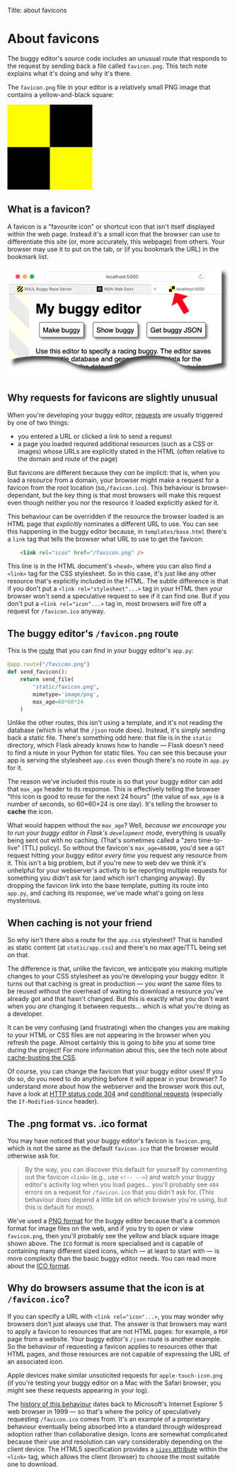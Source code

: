 Title: about favicons


# About favicons

The buggy editor's source code includes an unusual route that responds to the
request by sending back a file called `favicon.png`. This tech note explains
what it's doing and why it's there.

The `favicon.png` file in your editor is a relatively small PNG image that
contains a yellow-and-black square:

![the yellow-and-black quartered square from the buggy editor](../assets/img/favicon.png)

## What is a favicon?

A favicon is a "favourite icon" or shortcut icon that isn't itself displayed 
within the web page. Instead it's a small icon that the browser can use to
differentiate this site (or, more accurately, this webpage) from others. Your
browser may use it to put on the tab, or (if you bookmark the URL) in the
bookmark list.

![example of favicon on browser tabs](../assets/img/favicon-on-browser-tabs.png)

## Why requests for favicons are slightly unusual

When you're developing your buggy editor, [requests](flask-webserver) are
usually triggered by one of two things:

* you entered a URL or clicked a link to send a request
* a page you loaded required additional resources (such as a CSS or images)
  whose URLs are explicitly stated in the HTML (often relative to the domain
  and route of the page)

But favicons are different because they _can_ be implicit: that is, when you
load a resource from a domain, your browser might make a request for a favicon
from the _root_ location (so,`/favicon.ico`). This behaviour is
browser-dependant, but the key thing is that most browsers will make this
request even though neither you nor the resource it loaded explicitly asked for
it.

This behaviour can be overridden if the resource the browser loaded is an
HTML page that _explicitly_ nominates a different URL to use. You can see this
happening in the buggy editor because, in `templates/base.html` there's a `link`
tag that tells the browser what URL to use to get the favicon: 

```html
    <link rel="icon" href="/favicon.png" />
```

This line is in the HTML document's `<head>`, where you can also find
a `<link>` tag for the CSS stylesheet. So in this case, it's just like any
other resource that's explicitly included in the HTML. The subtle difference is
that if you don't put a `<link rel="stylesheet"...>` tag in your HTML then your
browser won't send a speculative request to see if it can find one. But if you
don't put a `<link rel="icon"...>` tag in, most browsers _will_ fire off a
request for `/favicon.ico` anyway.


## The buggy editor's `/favicon.png` route

This is the [route](routes-in-flask) that you can find in your buggy editor's
`app.py`:

```python
@app.route("/favicon.png")
def send_favicon():
    return send_file(
        "static/favicon.png",
        mimetype='image/png',
        max_age=60*60*24
    )
```

Unlike the other routes, this isn't using a template, and it's not reading the
database (which is what the `/json` route does). Instead, it's simply sending
back a static file. There's something odd here: that file is in the `static`
directory, which Flask already knows how to handle — Flask doesn't need to find
a route in your Python for static files. You can see this because your app is
serving the stylesheet `app.css` even though there's no route in `app.py` for
it.

The reason we've included this route is so that your buggy editor can add that
`max_age` header to its response. This is effectively telling the browser
"this icon is good to reuse for the next 24 hours"  (the value of `max_age` is
a number of seconds, so 60×60×24 is one day). It's telling the browser to
**cache** the icon.

What would happen without the `max_age`? Well, _because we encourage you to
run your buggy editor in Flask's `development` mode_, everything is usually
being sent out with no caching. (That's sometimes called a "zero time-to-live"
(TTL) policy). So without the favicon's `max_age=86400`, you'd see a `GET`
request hitting your buggy editor _every time_ you request any resource from it.
This isn't a big problem, but if you're new to web dev we think it's unhelpful
for your webserver's activity to be reporting multiple requests for something
you didn't ask for (and which isn't changing anyway). By dropping the favicon
link into the base template, putting its route into `app.py`, and caching its
response, we've made what's going on less mysterious.


## When caching is not your friend

So why isn't there also a route for the `app.css` stylesheet? That is handled
as static content (at `static/app.css`) and there's no max age/TTL being set
on that.

The difference is that, unlike the favicon, we anticipate you making multiple
changes to your CSS stylesheet as you're developing your buggy editor. It
turns out that caching is great in production — you _want_ the same files to
be reused without the overhead of waiting to download a resource you've already
got and that hasn't changed. But this is exactly what you don't want when you
_are_ changing it between requests... which is what you're doing as a developer.

It can be very confusing (and frustrating) when the changes you are making to
your HTML or CSS files are not appearing in the browser when you refresh the
page. Almost certainly this is going to bite you at some time during the
project! For more information about this, see the tech note about
[cache-busting the CSS](cache-busting-css).

Of course, you can change the favicon that your buggy editor uses! If you do so,
do you need to do anything before it will appear in your browser? To understand
more about how the webserver and the browser work this out, have a look at
[HTTP status code 304](https://developer.mozilla.org/en-US/docs/Web/HTTP/Reference/Status/304)
and [conditional requests](https://developer.mozilla.org/en-US/docs/Web/HTTP/Guides/Conditional_requests)
(especially the `If-Modified-Since` header).


## The .png format vs. .ico format

You may have noticed that your buggy editor's favicon is `favicon.png`, which
is not the same as the default `favicon.ico` that the browser would otherwise
ask for.

> By the way, you can discover this default for yourself by commenting out the
> favicon `<link>` (e.g., use `<!-- -->`) and watch your buggy editor's activity
> log when you load pages... you'll probably see `404` errors on a request for
> `/favicon.ico` that you didn't ask for. (This behaviour does depend a little bit
> on which browser you're using, but this is default for most).

We've used a [PNG format](https://en.wikipedia.org/wiki/PNG) for the buggy
editor because that's a common format for image files on the web, and if you try
to open or view `favicon.png`, then you'll probably see the yellow and black
square image shown above. The `ICO` format is more specialised and is capable of
containing many different sized icons, which — at least to start with — is more
complexity than the basic buggy editor needs. You can read more about the
[ICO format](https://en.wikipedia.org/wiki/ICO_(file_format)).


## Why do browsers assume that the icon is at `/favicon.ico`?

If you can specify a URL with `<link rel="icon"...>`, you may wonder why
browsers don't just always use that. The answer is that browsers may want to
apply a favicon to resources that are not HTML pages: for example, a `PDF`
page from a website. Your buggy editor's `/json` route is another example. So
the behaviour of requesting a favicon applies to resources other that HTML
pages, and those resources are not capable of expressing the URL of an
associated icon.

Apple devices make similar unsolicited requests for `apple-touch-icon.png`
(if you're testing your buggy editor on a Mac with the Safari browser, you might
see these requests appearing in your log).

The [history of this behaviour](https://en.wikipedia.org/wiki/Favicon#History)
dates back to Microsoft's Internet Explorer 5 web browser in 1999 — so that's
where the policy of speculatively requesting `/favicon.ico` comes from. It's an
example of a proprietary behaviour eventually being absorbed into a standard
through widespread adoption rather than collaborative design. Icons are somewhat
complicated because their use and resolution can vary considerably depending on
the client device. The HTML5 specification provides a
[`sizes` attribute](https://developer.mozilla.org/en-US/docs/Web/API/HTMLLinkElement/sizes)
within the `<link>` tag, which allows the client (browser) to choose
the most suitable one to download.
